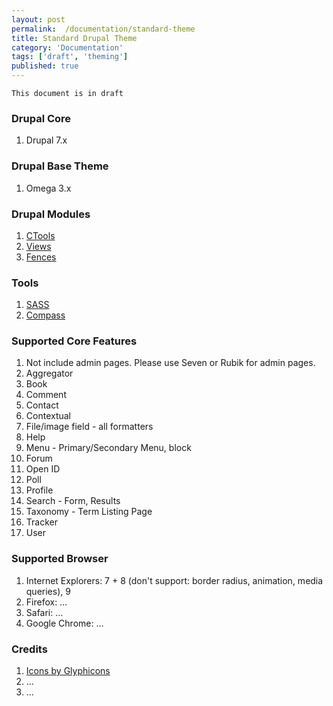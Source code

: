 ```yaml
---
layout: post
permalink:  /documentation/standard-theme
title: Standard Drupal Theme
category: 'Documentation'
tags: ['draft', 'theming']
published: true
---
```


	This document is in draft

### Drupal Core

1. Drupal 7.x

### Drupal Base Theme

1. Omega 3.x

### Drupal Modules

1. [CTools](http://drupal.org/project/ctools)
1. [Views](http://drupal.org/project/views)
1. [Fences](http://drupal.org/project/fences)

### Tools

1. [SASS](http://sass-lang.com/)
1. [Compass](http://compass-style.org/)

### Supported Core Features

1. Not include admin pages. Please use Seven or Rubik for admin pages.
1. Aggregator
1. Book
1. Comment
1. Contact
1. Contextual
1. File/image field - all formatters
1. Help
1. Menu - Primary/Secondary Menu, block
1. Forum
1. Open ID
1. Poll
1. Profile
1. Search - Form, Results
1. Taxonomy - Term Listing Page
1. Tracker
1. User

### Supported Browser

1. Internet Explorers: 7 + 8 (don't support: border radius, animation, media queries), 9
1. Firefox: …
1. Safari: …
1. Google Chrome: …

### Credits

1. [Icons by Glyphicons](http://glyphicons.com/)
1. …
1. …
